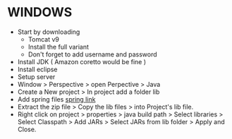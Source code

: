 # WINDOWS
- Start by downloading
  - Tomcat v9
  - Install the full variant
  - Don't forget to add username and password
- Install JDK ( Amazon coretto would be fine )
- Install eclipse 
- Setup server
- Window > Perspective > open Perpective > Java
- Create a New project > In project add a folder  lib 
- Add spring files [spring link ]( https://repo.spring.io/ui/repos/tree/General/libs-release%2Forg%2Fspringframework%2Fspring%2F5.3.9%2Fspring-5.3.9-dist.zip)
- Extract the zip file > Copy the lib files > into Project's lib file.
- Right click on project > properties > java build path > Select libraries > Select Classpath > Add JARs > Select JARs from lib folder > Apply and Close. 
